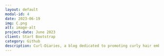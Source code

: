 ```yaml
---
layout: default
modal-id: 4
date: 2023-06-19
img: C.png
alt: image-alt
project-date: June 2023
client: Start Bootstrap
category: Github
description: Curl-Diaries, a blog dedicated to promoting curly hair embracement, was created using GitHub. As a first-time user of the platform, I took the opportunity to learn and explore its features, gaining valuable insights into GitHub and its capabilities. The journey of Curl-Diaries began when I shared a TikTok video showcasing my curly hair routine, which quickly gained traction and received an impressive 127k likes. The overwhelming response and the flood of questions I received about the products I used and how I maintained my hair made me realize the influence I held. Driven by my passion for technology and the desire to help more people, I decided to establish Curl-Diaries. Curl-Diaries serves as a platform for reviewing curly hair products, where I share my experiences, recommendations, and insights. In addition, I continued to utilize my TikTok platform to demonstrate how I maintain my curly hair, providing practical tips and engaging with my audience. The primary objective of Curl-Diaries is to encourage individuals to embrace and celebrate their natural curls. Through TikTok, I have been able to generate significant engagement, amassing a dedicated community of 10,600 followers and accumulating an impressive 420,000 likes. This interactive community has become a space where people connect, share their experiences, and seek advice about curly hair. The blog, in particular, has been instrumental in addressing people's questions about the products that worked for me and offering recommendations based on my personal experiences. It is incredibly fulfilling to hear from individuals who express how my guidance has helped them embrace and love their curly hair. Moving forward, I am committed to utilizing my platform and continuing my efforts to assist and empower the curly hair community. Blog: https://jerusha-manoj.github.io/curlyhairblog/ | TikTok: @_curl_diaries_
---
```

